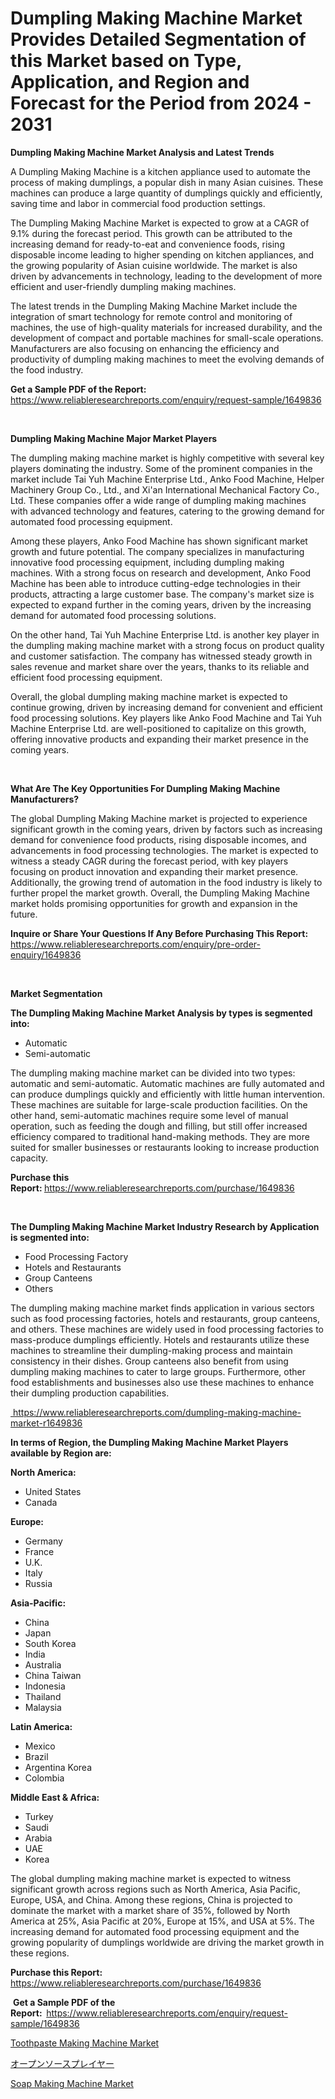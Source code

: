 <p><h1>Dumpling Making Machine Market Provides Detailed Segmentation of this Market based on Type, Application, and Region and Forecast for the Period from 2024 - 2031</h1></p><p><strong>Dumpling Making Machine Market Analysis and Latest Trends</strong></p>
<p><p>A Dumpling Making Machine is a kitchen appliance used to automate the process of making dumplings, a popular dish in many Asian cuisines. These machines can produce a large quantity of dumplings quickly and efficiently, saving time and labor in commercial food production settings.</p><p>The Dumpling Making Machine Market is expected to grow at a CAGR of 9.1% during the forecast period. This growth can be attributed to the increasing demand for ready-to-eat and convenience foods, rising disposable income leading to higher spending on kitchen appliances, and the growing popularity of Asian cuisine worldwide. The market is also driven by advancements in technology, leading to the development of more efficient and user-friendly dumpling making machines.</p><p>The latest trends in the Dumpling Making Machine Market include the integration of smart technology for remote control and monitoring of machines, the use of high-quality materials for increased durability, and the development of compact and portable machines for small-scale operations. Manufacturers are also focusing on enhancing the efficiency and productivity of dumpling making machines to meet the evolving demands of the food industry.</p></p>
<p><strong>Get a Sample PDF of the Report:&nbsp;</strong> <a href="https://www.reliableresearchreports.com/enquiry/request-sample/1649836">https://www.reliableresearchreports.com/enquiry/request-sample/1649836</a></p>
<p>&nbsp;</p>
<p><strong>Dumpling Making Machine Major Market Players</strong></p>
<p><p>The dumpling making machine market is highly competitive with several key players dominating the industry. Some of the prominent companies in the market include Tai Yuh Machine Enterprise Ltd., Anko Food Machine, Helper Machinery Group Co., Ltd., and Xi'an International Mechanical Factory Co., Ltd. These companies offer a wide range of dumpling making machines with advanced technology and features, catering to the growing demand for automated food processing equipment.</p><p>Among these players, Anko Food Machine has shown significant market growth and future potential. The company specializes in manufacturing innovative food processing equipment, including dumpling making machines. With a strong focus on research and development, Anko Food Machine has been able to introduce cutting-edge technologies in their products, attracting a large customer base. The company's market size is expected to expand further in the coming years, driven by the increasing demand for automated food processing solutions.</p><p>On the other hand, Tai Yuh Machine Enterprise Ltd. is another key player in the dumpling making machine market with a strong focus on product quality and customer satisfaction. The company has witnessed steady growth in sales revenue and market share over the years, thanks to its reliable and efficient food processing equipment.</p><p>Overall, the global dumpling making machine market is expected to continue growing, driven by increasing demand for convenient and efficient food processing solutions. Key players like Anko Food Machine and Tai Yuh Machine Enterprise Ltd. are well-positioned to capitalize on this growth, offering innovative products and expanding their market presence in the coming years.</p></p>
<p>&nbsp;</p>
<p><strong>What Are The Key Opportunities For Dumpling Making Machine Manufacturers?</strong></p>
<p><p>The global Dumpling Making Machine market is projected to experience significant growth in the coming years, driven by factors such as increasing demand for convenience food products, rising disposable incomes, and advancements in food processing technologies. The market is expected to witness a steady CAGR during the forecast period, with key players focusing on product innovation and expanding their market presence. Additionally, the growing trend of automation in the food industry is likely to further propel the market growth. Overall, the Dumpling Making Machine market holds promising opportunities for growth and expansion in the future.</p></p>
<p><strong>Inquire or Share Your Questions If Any Before Purchasing This Report:</strong> <a href="https://www.reliableresearchreports.com/enquiry/pre-order-enquiry/1649836">https://www.reliableresearchreports.com/enquiry/pre-order-enquiry/1649836</a></p>
<p>&nbsp;</p>
<p><strong>Market Segmentation</strong></p>
<p><strong>The Dumpling Making Machine Market Analysis by types is segmented into:</strong></p>
<p><ul><li>Automatic</li><li>Semi-automatic</li></ul></p>
<p><p>The dumpling making machine market can be divided into two types: automatic and semi-automatic. Automatic machines are fully automated and can produce dumplings quickly and efficiently with little human intervention. These machines are suitable for large-scale production facilities. On the other hand, semi-automatic machines require some level of manual operation, such as feeding the dough and filling, but still offer increased efficiency compared to traditional hand-making methods. They are more suited for smaller businesses or restaurants looking to increase production capacity.</p></p>
<p><strong>Purchase this Report:&nbsp;</strong><a href="https://www.reliableresearchreports.com/purchase/1649836">https://www.reliableresearchreports.com/purchase/1649836</a></p>
<p>&nbsp;</p>
<p><strong>The Dumpling Making Machine Market Industry Research by Application is segmented into:</strong></p>
<p><ul><li>Food Processing Factory</li><li>Hotels and Restaurants</li><li>Group Canteens</li><li>Others</li></ul></p>
<p><p>The dumpling making machine market finds application in various sectors such as food processing factories, hotels and restaurants, group canteens, and others. These machines are widely used in food processing factories to mass-produce dumplings efficiently. Hotels and restaurants utilize these machines to streamline their dumpling-making process and maintain consistency in their dishes. Group canteens also benefit from using dumpling making machines to cater to large groups. Furthermore, other food establishments and businesses also use these machines to enhance their dumpling production capabilities.</p></p>
<p><a href="https://www.reliableresearchreports.com/dumpling-making-machine-market-r1649836">&nbsp;https://www.reliableresearchreports.com/dumpling-making-machine-market-r1649836</a></p>
<p><strong>In terms of Region, the Dumpling Making Machine Market Players available by Region are:</strong></p>
<p>
    <p> <strong> North America: </strong>
        <ul>
            <li>United States</li>
            <li>Canada</li>
        </ul>
        </p> 
    <p> <strong> Europe: </strong>
        <ul>
            <li>Germany</li>
            <li>France</li>
            <li>U.K.</li>
            <li>Italy</li>
            <li>Russia</li>
        </ul>
        </p> 
    <p> <strong> Asia-Pacific: </strong>
        <ul>
            <li>China</li>
            <li>Japan</li>
            <li>South Korea</li>
            <li>India</li>
            <li>Australia</li>
            <li>China Taiwan</li>
            <li>Indonesia</li>
            <li>Thailand</li>
            <li>Malaysia</li>
        </ul>
        </p> 
    <p> <strong> Latin America: </strong>
        <ul>
            <li>Mexico</li>
            <li>Brazil</li>
            <li>Argentina Korea</li>
            <li>Colombia</li>
        </ul>
        </p> 
    <p> <strong> Middle East & Africa: </strong>
        <ul>
            <li>Turkey</li>
            <li>Saudi</li>
            <li>Arabia</li>
            <li>UAE</li>
            <li>Korea</li>
        </ul>
    </p>
    </p>
<p><p>The global dumpling making machine market is expected to witness significant growth across regions such as North America, Asia Pacific, Europe, USA, and China. Among these regions, China is projected to dominate the market with a market share of 35%, followed by North America at 25%, Asia Pacific at 20%, Europe at 15%, and USA at 5%. The increasing demand for automated food processing equipment and the growing popularity of dumplings worldwide are driving the market growth in these regions.</p></p>
<p><strong>Purchase this Report: </strong><a href="https://www.reliableresearchreports.com/purchase/1649836">https://www.reliableresearchreports.com/purchase/1649836</a></p>
<p>&nbsp;<strong>Get a Sample PDF of the Report:&nbsp;&nbsp;</strong><a href="https://www.reliableresearchreports.com/enquiry/request-sample/1649836">https://www.reliableresearchreports.com/enquiry/request-sample/1649836</a></p>
<p><strong></strong></p>
<p><p><a href="https://github.com/edytherolanlouisejk1miz0wig/Market-Research-Report-List-2/blob/main/toothpaste-making-machine-market.md">Toothpaste Making Machine Market</a></p><p><a href="https://github.com/one-cool-chick/Market-Research-Report-List-1/blob/main/645557430256.md">オープンソースプレイヤー</a></p><p><a href="https://github.com/peachesmcdowel1/Market-Research-Report-List-2/blob/main/soap-making-machine-market.md">Soap Making Machine Market</a></p></p>